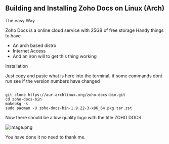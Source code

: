 ## Building and Installing Zoho Docs on Linux (Arch)


The easy Way

Zoho Docs is a online cloud service with 25GB of free storage
Handy things to have

- An arch based distro
- Internet Access
- And an iron will to get this thing working

Installation

Just copy and paste what is here into the terminal, if some commands dont run see if the version numbers have changed
```

git clone https://aur.archlinux.org/zoho-docs-bin.git
cd zoho-docs-bin
makepkg -s
sudo pacman -U zoho-docs-bin-1.9.22-3-x86_64.pkg.tar.zst
```

Now there should be a low quality logo with the title ZOHO DOCS


![image.png](https://cdn.hashnode.com/res/hashnode/image/upload/v1645195610208/6KGWF3eFM.png)

You have done it no need to thank me.
